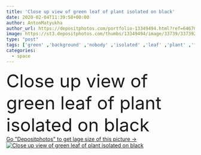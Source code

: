 ```yaml
---
title: 'Close up view of green leaf of plant isolated on black'
date: 2020-02-04T11:39:58+00:00
author: AntonMatyukha
author_url: https://depositphotos.com/portfolio-13349494.html?ref=64678756
image: https://st3.depositphotos.com/thumbs/13349494/image/33739/337392092/api_thumb_450.jpg?forcejpeg=true
type: "post"
tags: ['green' ,'background' ,'nobody' ,'isolated' ,'leaf' ,'plant' ,'flora' ,'floral' ,'botany' ,'black' ,'backdrop' ,'botanical' ,'copy space' ,'Studio Shot' ,'no people' ,'close up view' ]
categories: 
  - space
---
```

<div aling="center">
            <font size="60"> Close up view of green leaf of plant isolated on black</font>   
</div>
<div>
    <a href='https://st3.depositphotos.com/thumbs/13349494/image/33739/337392092/api_thumb_450.jpg?forcejpeg=true?ref=64678756' target=_blank > Go "Depositphotos" to get lage size of this picture ->
        <img href='https://st3.depositphotos.com/thumbs/13349494/image/33739/337392092/api_thumb_450.jpg?forcejpeg=true?ref=64678756' src='https://st3.depositphotos.com/13349494/33739/i/950/depositphotos_337392092-stock-photo-close-view-green-leaf-plant.jpg?forcejpeg=true' alt='Close up view of green leaf of plant isolated on black' >
    </a>
</div>
